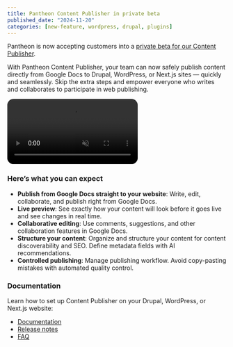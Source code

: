 ```yaml
---
title: Pantheon Content Publisher in private beta
published_date: "2024-11-20"
categories: [new-feature, wordpress, drupal, plugins]
---
```



Pantheon is now accepting customers into a [private beta for our Content Publisher](https://pantheon.io/platform/content-publisher).

With Pantheon Content Publisher, your team can now safely publish content directly from Google Docs to Drupal, WordPress, or Next.js sites — quickly and seamlessly. Skip the extra steps and empower everyone who writes and collaborates to participate in web publishing.

<video style="border-radius:0.9rem;height:auto;max-width:100%;pointer-events:none;" loop muted="muted" autoplay="true">
<source src="https://cdn.bfldr.com/MEM5087K/as/9rb7wjp6g8wqprx6wj9kxcv/Content_Publisher_animation_batch_1?position=2" type="video/webm">
<source src="https://cdn.bfldr.com/MEM5087K/as/9rb7wjp6g8wqprx6wj9kxcv/Content_Publisher_animation_batch_1" type="video/mp4">
 Your browser does not support the video tag.
</video>

### Here’s what you can expect

- **Publish from Google Docs straight to your website**: Write, edit, collaborate, and publish right from Google Docs.
- **Live preview**: See exactly how your content will look before it goes live and see changes in real time.
- **Collaborative editing**: Use comments, suggestions, and other collaboration features in Google Docs.
- **Structure your content**: Organize and structure your content for content discoverability and SEO. Define metadata fields with AI recommendations.
- **Controlled publishing**: Manage publishing workflow. Avoid copy-pasting mistakes with automated quality control.

### Documentation

Learn how to set up Content Publisher on your Drupal, WordPress, or Next.js website:

- [Documentation](https://pcc.pantheon.io/docs)
- [Release notes](https://pcc.pantheon.io/docs/release-notes)
- [FAQ](https://pcc.pantheon.io/docs/faq)
